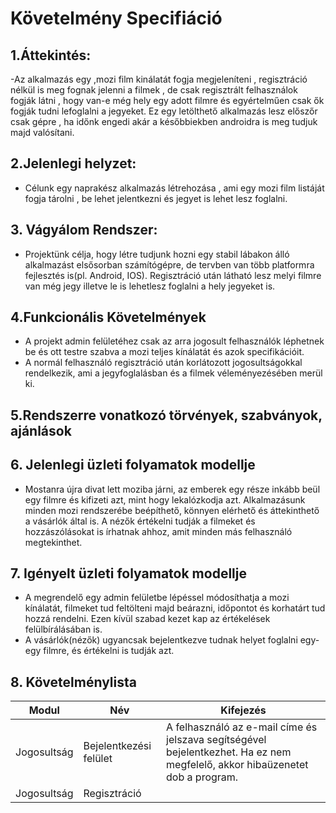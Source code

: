 # Követelmény Specifiáció

## 1.Áttekintés:
-Az alkalmazás egy ,mozi film kinálatát fogja megjeleníteni , regisztráció nélkül is meg fognak jelenni a filmek , de csak regisztrált felhasználok fogják látni , hogy van-e még hely egy adott filmre és egyértelműen csak ők fogják tudni lefoglalni a jegyeket. Ez egy letölthető alkalmazás lesz előszőr csak gépre , ha időnk engedi akár a későbbiekben androidra is meg tudjuk majd valósítani. 

## 2.Jelenlegi helyzet:
- Célunk egy naprakész alkalmazás létrehozása , ami egy mozi film listáját fogja tárolni , be lehet jelentkezni és jegyet is lehet lesz foglalni.

## 3. Vágyálom Rendszer:
- Projektünk célja, hogy létre tudjunk hozni egy stabil lábakon álló alkalmazást elsősorban számítógépre, de tervben van több platformra
fejlesztés is(pl. Android, IOS). Regisztráció után látható lesz melyi filmre van még jegy illetve le is lehetlesz foglalni a hely jegyeket is. 
  
## 4.Funkcionális Követelmények
- A projekt admin felületéhez csak az arra jogosult felhasználók léphetnek be és ott testre szabva a mozi teljes kínálatát és azok specifikációit.
- A normál felhasználó regisztráció után korlátozott jogosultságokkal rendelkezik, ami a jegyfoglalásban és a filmek véleményezésében merül ki.
  
## 5.Rendszerre vonatkozó törvények, szabványok, ajánlások

## 6. Jelenlegi üzleti folyamatok modellje
- Mostanra újra divat lett moziba járni, az emberek egy része inkább beül egy filmre és kifizeti azt, mint hogy lekalózkodja azt.
Alkalmazásunk minden mozi rendszerébe beépíthető, könnyen elérhető és áttekinthető a vásárlók által is. A nézők értékelni tudják a filmeket és hozzászólásokat is írhatnak ahhoz, amit minden más felhasználó megtekinthet.

## 7. Igényelt üzleti folyamatok modellje
- A megrendelő egy admin felületbe lépéssel módosíthatja a mozi kínálatát, filmeket tud feltölteni majd beárazni, időpontot és korhatárt tud hozzá rendelni. Ezen kívül szabad kezet kap az értékelések felülbírálásában is.
- A vásárlók(nézők) ugyancsak bejelentkezve tudnak helyet foglalni egy-egy filmre, és értékelni is tudják azt.

## 8. Követelménylista

|Modul|Név|Kifejezés|
|---|---|---|
|Jogosultság|Bejelentkezési felület|A felhasználó az e-mail címe és jelszava segítségével bejelentkezhet. Ha ez nem megfelelő, akkor hibaüzenetet dob a program.
|Jogosultság|Regisztráció| 
